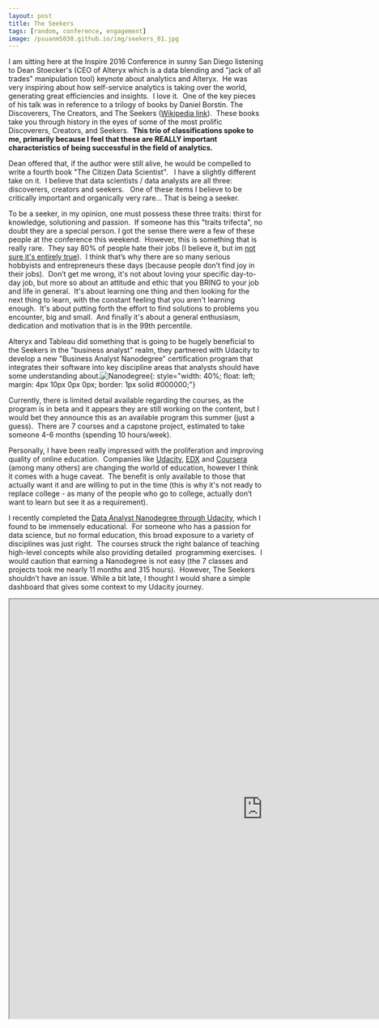 ```yaml
---
layout: post
title: The Seekers
tags: [random, conference, engagement]
image: /psuanm5030.github.io/img/seekers_01.jpg
---
```


I am sitting here at the Inspire 2016 Conference in sunny San Diego listening to Dean Stoecker's (CEO of Alteryx which is a data blending and "jack of all trades" manipulation tool) keynote about analytics and Alteryx.  He was very inspiring about how self-service analytics is taking over the world, generating great efficiencies and insights.  I love it.  One of the key pieces of his talk was in reference to a trilogy of books by Daniel Borstin. The Discoverers, The Creators, and The Seekers ([Wikipedia link](https://en.m.wikipedia.org/wiki/The_Seekers_(book))).  These books take you through history in the eyes of some of the most prolific Discoverers, Creators, and Seekers.  **This trio of classifications spoke to me, primarily because I feel that these are REALLY important characteristics of being successful in the field of analytics.**

Dean offered that, if the author were still alive, he would be compelled to write a fourth book "The Citizen Data Scientist".   I have a slightly different take on it.  I believe that data scientists / data analysts are all three: discoverers, creators and seekers.   One of these items I believe to be critically important and organically very rare… That is being a seeker.  

To be a seeker, in my opinion, one must possess these three traits: thirst for knowledge, solutioning and passion.  If someone has this "traits trifecta", no doubt they are a special person. I got the sense there were a few of these people at the conference this weekend.  However, this is something that is really rare.  They say 80% of people hate their jobs (I believe it, but im [not sure it's entirely true](https://skeptics.stackexchange.com/questions/31497/do-80-of-people-hate-their-job)).  I think that’s why there are so many serious hobbyists and entrepreneurs these days (because people don’t find joy in their jobs).  Don’t get me wrong, it's not about loving your specific day-to-day job, but more so about an attitude and ethic that you BRING to your job and life in general.  It's about learning one thing and then looking for the next thing to learn, with the constant feeling that you aren't learning enough.  It's about putting forth the effort to find solutions to problems you encounter, big and small.  And finally it's about a general enthusiasm, dedication and motivation that is in the 99th percentile.  

Alteryx and Tableau did something that is going to be hugely beneficial to the Seekers in the "business analyst" realm, they partnered with Udacity to develop a new "Business Analyst Nanodegree" certification program that integrates their software into key discipline areas that analysts should have some understanding about.![Nanodegree](/psuanm5030.github.io/img/seekers_01.jpg){: style="width: 40%; float: left; margin: 4px 10px 0px 0px; border: 1px solid #000000;"}  

Currently, there is limited detail available regarding the courses, as the program is in beta and it appears they are still working on the content, but I would bet they announce this as an available program this summer (just a guess).  There are 7 courses and a capstone project, estimated to take someone 4-6 months (spending 10 hours/week).  

Personally, I have been really impressed with the proliferation and improving quality of online education.  Companies like [Udacity](https://www.udacity.com/), [EDX](https://www.edx.org/) and [Coursera](https://www.coursera.org/) (among many others) are changing the world of education, however I think it comes with a huge caveat.  The benefit is only available to those that actually want it and are willing to put in the time (this is why it's not ready to replace college - as many of the people who go to college, actually don’t want to learn but see it as a requirement).  

I recently completed the [Data Analyst Nanodegree through Udacity](https://www.udacity.com/course/data-analyst-nanodegree--nd002), which I found to be immensely educational.  For someone who has a passion for data science, but no formal education, this broad exposure to a variety of disciplines was just right.  The courses struck the right balance of teaching high-level concepts while also providing detailed  programming exercises.  I would caution that earning a Nanodegree is not easy (the 7 classes and projects took me nearly 11 months and 315 hours).  However, The Seekers shouldn’t have an issue. While a bit late, I thought I would share a simple dashboard that gives some context to my Udacity journey.  

<iframe src="https://public.tableau.com/views/MyUdacityJourney_0/Journey?:embed=y&:showVizHome=no&:host_url=https%3A%2F%2Fpublic.tableau.com%2F&:tabs=no&:toolbar=yes&:animate_transition=yes&:display_static_image=no&:display_spinner=no&:display_overlay=yes&:display_count=yes&:loadOrderID=0" height="827" width="1000"></iframe>
